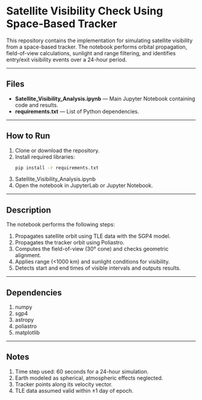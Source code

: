 # Satellite Visibility Check Using Space-Based Tracker

This repository contains the implementation for simulating satellite visibility from a space-based tracker. The notebook performs orbital propagation, field-of-view calculations, sunlight and range filtering, and identifies entry/exit visibility events over a 24-hour period.

---

## Files
- **Satellite_Visibility_Analysis.ipynb** — Main Jupyter Notebook containing code and results.  
- **requirements.txt** — List of Python dependencies.

---

## How to Run
1. Clone or download the repository.  
2. Install required libraries:
   ```bash
   pip install -r requirements.txt
3. Satellite_Visibility_Analysis.ipynb
4. Open the notebook in JupyterLab or Jupyter Notebook.

---

## Description 
The notebook performs the following steps:
1. Propagates satellite orbit using TLE data with the SGP4 model.
2. Propagates the tracker orbit using Poliastro.
3. Computes the field-of-view (30° cone) and checks geometric alignment.
4. Applies range (<1000 km) and sunlight conditions for visibility.
5. Detects start and end times of visible intervals and outputs results.

---

## Dependencies 
1. numpy
2. sgp4
3. astropy
4. poliastro
5. matplotlib

---

## Notes
1. Time step used: 60 seconds for a 24-hour simulation.
2. Earth modeled as spherical, atmospheric effects neglected.
3. Tracker points along its velocity vector.
4. TLE data assumed valid within ±1 day of epoch.
